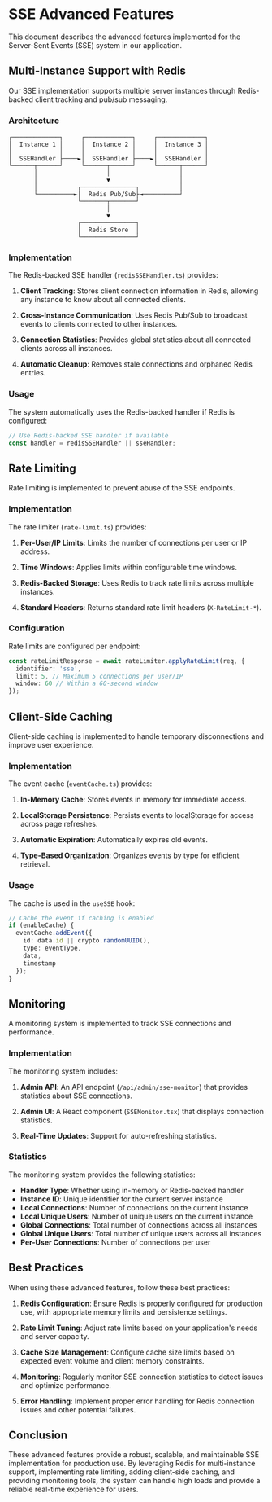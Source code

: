 # SSE Advanced Features

This document describes the advanced features implemented for the Server-Sent Events (SSE) system in our application.

## Multi-Instance Support with Redis

Our SSE implementation supports multiple server instances through Redis-backed client tracking and pub/sub messaging.

### Architecture

```
┌─────────────┐     ┌─────────────┐     ┌─────────────┐
│  Instance 1 │     │  Instance 2 │     │  Instance 3 │
│             │     │             │     │             │
│  SSEHandler ├────►│  SSEHandler ├────►│  SSEHandler │
└──────┬──────┘     └──────┬──────┘     └──────┬──────┘
       │                   │                   │
       │                   ▼                   │
       │           ┌───────────────┐           │
       └──────────►│  Redis Pub/Sub├◄──────────┘
                   └───────┬───────┘
                           │
                           ▼
                   ┌───────────────┐
                   │  Redis Store  │
                   └───────────────┘
```

### Implementation

The Redis-backed SSE handler (`redisSSEHandler.ts`) provides:

1. **Client Tracking**: Stores client connection information in Redis, allowing any instance to know about all connected clients.

2. **Cross-Instance Communication**: Uses Redis Pub/Sub to broadcast events to clients connected to other instances.

3. **Connection Statistics**: Provides global statistics about all connected clients across all instances.

4. **Automatic Cleanup**: Removes stale connections and orphaned Redis entries.

### Usage

The system automatically uses the Redis-backed handler if Redis is configured:

```typescript
// Use Redis-backed SSE handler if available
const handler = redisSSEHandler || sseHandler;
```

## Rate Limiting

Rate limiting is implemented to prevent abuse of the SSE endpoints.

### Implementation

The rate limiter (`rate-limit.ts`) provides:

1. **Per-User/IP Limits**: Limits the number of connections per user or IP address.

2. **Time Windows**: Applies limits within configurable time windows.

3. **Redis-Backed Storage**: Uses Redis to track rate limits across multiple instances.

4. **Standard Headers**: Returns standard rate limit headers (`X-RateLimit-*`).

### Configuration

Rate limits are configured per endpoint:

```typescript
const rateLimitResponse = await rateLimiter.applyRateLimit(req, {
  identifier: 'sse',
  limit: 5, // Maximum 5 connections per user/IP
  window: 60 // Within a 60-second window
});
```

## Client-Side Caching

Client-side caching is implemented to handle temporary disconnections and improve user experience.

### Implementation

The event cache (`eventCache.ts`) provides:

1. **In-Memory Cache**: Stores events in memory for immediate access.

2. **LocalStorage Persistence**: Persists events to localStorage for access across page refreshes.

3. **Automatic Expiration**: Automatically expires old events.

4. **Type-Based Organization**: Organizes events by type for efficient retrieval.

### Usage

The cache is used in the `useSSE` hook:

```typescript
// Cache the event if caching is enabled
if (enableCache) {
  eventCache.addEvent({
    id: data.id || crypto.randomUUID(),
    type: eventType,
    data,
    timestamp
  });
}
```

## Monitoring

A monitoring system is implemented to track SSE connections and performance.

### Implementation

The monitoring system includes:

1. **Admin API**: An API endpoint (`/api/admin/sse-monitor`) that provides statistics about SSE connections.

2. **Admin UI**: A React component (`SSEMonitor.tsx`) that displays connection statistics.

3. **Real-Time Updates**: Support for auto-refreshing statistics.

### Statistics

The monitoring system provides the following statistics:

- **Handler Type**: Whether using in-memory or Redis-backed handler
- **Instance ID**: Unique identifier for the current server instance
- **Local Connections**: Number of connections on the current instance
- **Local Unique Users**: Number of unique users on the current instance
- **Global Connections**: Total number of connections across all instances
- **Global Unique Users**: Total number of unique users across all instances
- **Per-User Connections**: Number of connections per user

## Best Practices

When using these advanced features, follow these best practices:

1. **Redis Configuration**: Ensure Redis is properly configured for production use, with appropriate memory limits and persistence settings.

2. **Rate Limit Tuning**: Adjust rate limits based on your application's needs and server capacity.

3. **Cache Size Management**: Configure cache size limits based on expected event volume and client memory constraints.

4. **Monitoring**: Regularly monitor SSE connection statistics to detect issues and optimize performance.

5. **Error Handling**: Implement proper error handling for Redis connection issues and other potential failures.

## Conclusion

These advanced features provide a robust, scalable, and maintainable SSE implementation for production use. By leveraging Redis for multi-instance support, implementing rate limiting, adding client-side caching, and providing monitoring tools, the system can handle high loads and provide a reliable real-time experience for users.
